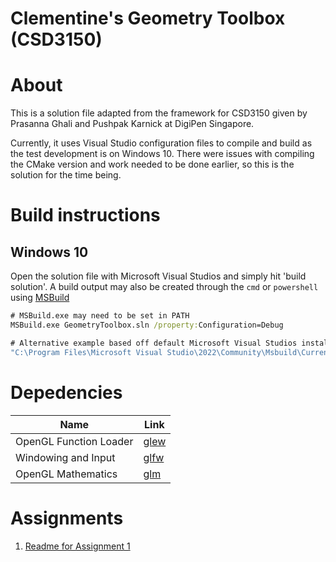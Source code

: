 # Clementine's Geometry Toolbox (CSD3150)

# About
This is a solution file adapted from the framework
for CSD3150 given by Prasanna Ghali and Pushpak Karnick at DigiPen Singapore.

Currently, it uses Visual Studio configuration files to compile and build as the test development is on Windows 10.
There were issues with compiling the CMake version and work needed to be done earlier, so this is the solution for the time being. 

# Build instructions

## Windows 10
Open the solution file with Microsoft Visual Studios and simply hit 'build solution'.
A build output may also be created through the `cmd` or `powershell` using [MSBuild](https://docs.microsoft.com/en-us/visualstudio/msbuild/msbuild?view=vs-2022)

```cmd
# MSBuild.exe may need to be set in PATH
MSBuild.exe GeometryToolbox.sln /property:Configuration=Debug

# Alternative example based off default Microsoft Visual Studios install
"C:\Program Files\Microsoft Visual Studio\2022\Community\Msbuild\Current\Bin\amd64\MSBuild.exe" OrangeEngine.sln /property:Configuration=Debug

```

# Depedencies

Name           | Link
----------------------- | ------------------------------------------
OpenGL Function Loader  | [glew](https://github.com/nigels-com/glew)
Windowing and Input     | [glfw](https://github.com/glfw/glfw)
OpenGL Mathematics      | [glm](https://github.com/g-truc/glm)

# Assignments

1. [Readme for Assignment 1](\Assignment1\Readme.md)